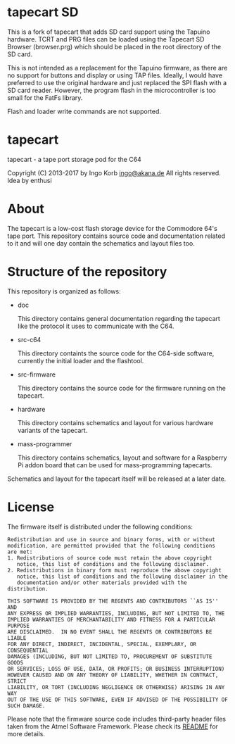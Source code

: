 # tapecart SD #

This is a fork of tapecart that adds SD card support using the Tapuino hardware.
TCRT and PRG files can be loaded using the Tapecart SD Browser (browser.prg) which should be placed in the root directory of the SD card.

This is not intended as a replacement for the Tapuino firmware, as there are no support for buttons and display
or using TAP files. Ideally, I would have preferred to use the original hardware and just replaced the SPI flash
with a SD card reader. However, the program flash in the microcontroller is too small for the FatFs library.

Flash and loader write commands are not supported.

# tapecart #

tapecart - a tape port storage pod for the C64

Copyright (C) 2013-2017 by Ingo Korb <ingo@akana.de>
All rights reserved.
Idea by enthusi

# About #

The tapecart is a low-cost flash storage device for the Commodore 64's
tape port. This repository contains source code and documentation
related to it and will one day contain the schematics and layout files too.

# Structure of the repository #

This repository is organized as follows:

* doc

    This directory contains general documentation regarding the
    tapecart like the protocol it uses to communicate with the C64.

* src-c64

    This directory containts the source code for the C64-side
    software, currently the initial loader and the flashtool.

* src-firmware

    This directory contains the source code for the firmware running
    on the tapecart.

* hardware

    This directory contains schematics and layout for various hardware
    variants of the tapecart.

* mass-programmer

    This directory contains schematics, layout and software for a
    Raspberry Pi addon board that can be used for mass-programming
    tapecarts.

Schematics and layout for the tapecart itself will be released at a
later date.

# License #

The firmware itself is distributed under the following conditions:

    Redistribution and use in source and binary forms, with or without
    modification, are permitted provided that the following conditions
    are met:
    1. Redistributions of source code must retain the above copyright
       notice, this list of conditions and the following disclaimer.
    2. Redistributions in binary form must reproduce the above copyright
       notice, this list of conditions and the following disclaimer in the
       documentation and/or other materials provided with the distribution.

    THIS SOFTWARE IS PROVIDED BY THE REGENTS AND CONTRIBUTORS ``AS IS'' AND
    ANY EXPRESS OR IMPLIED WARRANTIES, INCLUDING, BUT NOT LIMITED TO, THE
    IMPLIED WARRANTIES OF MERCHANTABILITY AND FITNESS FOR A PARTICULAR PURPOSE
    ARE DISCLAIMED.  IN NO EVENT SHALL THE REGENTS OR CONTRIBUTORS BE LIABLE
    FOR ANY DIRECT, INDIRECT, INCIDENTAL, SPECIAL, EXEMPLARY, OR CONSEQUENTIAL
    DAMAGES (INCLUDING, BUT NOT LIMITED TO, PROCUREMENT OF SUBSTITUTE GOODS
    OR SERVICES; LOSS OF USE, DATA, OR PROFITS; OR BUSINESS INTERRUPTION)
    HOWEVER CAUSED AND ON ANY THEORY OF LIABILITY, WHETHER IN CONTRACT, STRICT
    LIABILITY, OR TORT (INCLUDING NEGLIGENCE OR OTHERWISE) ARISING IN ANY WAY
    OUT OF THE USE OF THIS SOFTWARE, EVEN IF ADVISED OF THE POSSIBILITY OF
    SUCH DAMAGE.


Please note that the firmware source code includes third-party header files
taken from the Atmel Software Framework. Please check its
[README](src-firmware/README.md) for more details.
